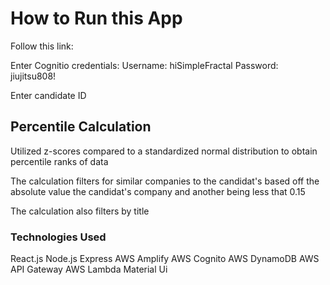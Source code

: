 # How to Run this App

Follow this link:

Enter Cognitio credentials:
Username: hiSimpleFractal
Password: jiujitsu808!

Enter candidate ID

## Percentile Calculation

Utilized z-scores compared to a standardized normal distribution to obtain percentile ranks of data

The calculation filters for similar companies to the candidat's based off the absolute value the candidat's company and another being less that 0.15

The calculation also filters by title

### Technologies Used

React.js
Node.js
Express
AWS Amplify
AWS Cognito
AWS DynamoDB
AWS API Gateway
AWS Lambda
Material Ui
